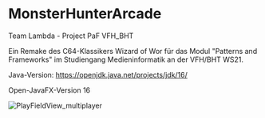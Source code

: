 # MonsterHunterArcade
Team Lambda - Project PaF VFH_BHT

Ein Remake des C64-Klassikers Wizard of Wor für das Modul "Patterns and Frameworks" im Studiengang Medieninformatik an der VFH/BHT WS21.

Java-Version: https://openjdk.java.net/projects/jdk/16/

Open-JavaFX-Version 16

![PlayFieldView_multiplayer](https://user-images.githubusercontent.com/32613508/118117276-b2009080-b3eb-11eb-971a-26a91020eb0a.png)
